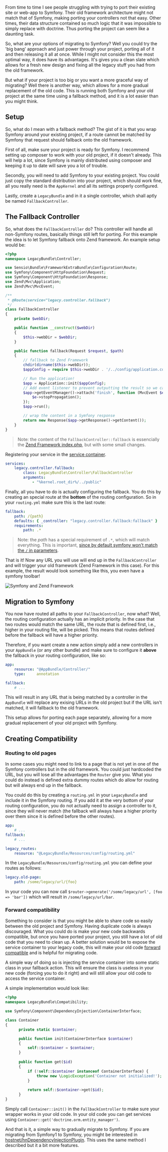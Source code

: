 [//]: # (TITLE: Migrating your project to Symfony)
[//]: # (TAGS: symfony, php, migration, framework)

From time to time I see people struggling with trying to port their existing site or web-app to Symfony. Their old framework architecture might not match that of Symfony, making porting your controllers not that easy. Other times, their data structure contained so much logic that it was impossible to simply replace with doctrine. Thus porting the project can seem like a daunting task.

So, what are your options of migrating to Symfony? Well you could try the 'big bang' approach and just power through your project, porting all of it and then releasing it all at once. While I might not consider this the most optimal way, it does have its advantages. It's gives you a clean slate which allows for a fresh new design and fixing all the legacy stuff you had from the old framework.

But what if your project is too big or you want a more graceful way of migrating? Well there is another way, which allows for a more gradual replacement of the old code. This is running both Symfony and your old project at the same time using a fallback method, and it is a lot easier than you might think.

## Setup
So, what do I mean with a fallback method? The gist of it is that you wrap Symfony around your existing project, if a route cannot be matched by Symfony that request should fallback onto the old framework.

First of all, make sure your project is ready for Symfony. I recommend setting up composer to work with your old project, if it doesn't already. This will help a lot, since Symfony is mainly distributed using composer and keeping it up to date will save you a lot of trouble.

Secondly, you will need to add Symfony to your existing project. You could just copy the standard distribution into your project, which should work fine, all you really need is the `AppKernel` and all its settings properly configured.

Lastly, create a `LegacyBundle` and in it a single controller, which shall aptly be named `FallbackController`.

## The Fallback Controller
So, what does the `FallbackController` do? This controller will handle all non-Symfony routes, basically things still left for porting. For this example the idea is to let Symfony fallback onto Zend framework. An example setup would be:
```php
<?php
namespace LegacyBundle\Controller;

use Sensio\Bundle\FrameworkExtraBundle\Configuration\Route;
use Symfony\Component\HttpFoundation\Request;
use Symfony\Component\HttpFoundation\Response;
use Zend\Mvc\Application;
use Zend\Mvc\MvcEvent;

/**
 * @Route(service="legacy.controller.fallback")
 */
class FallbackController
{
    private $webDir;

    public function __construct($webDir)
    {
        $this->webDir = $webDir;
    }

    public function fallback(Request $request, $path)
    {
        // fallback to Zend Framework
        chdir(dirname($this->webDir));
        $appConfig = require $this->webDir . '/../config/application.config.php';

        // Run the application!
        $app = Application::init($appConfig);
        // Add event listener to prevent outputting the result so we can wrap it later
        $app->getEventManager()->attach('finish', function (MvcEvent $e) {
            $e->stopPropagation();
        });
        $app->run();

        // wrap the content in a Symfony response
        return new Response($app->getResponse()->getContent());
    }
}
```
> Note: the content of the `FallbackController::fallback` is essencially the [Zend Framework index.php][zf-index-php], but with some small changes.

Registering your service in the [service container][controller-as-a-service]. 
```yml
services:
    legacy.controller.fallback:
        class: LegacyBundle\Controller\FallbackController
        arguments:
            - "%kernel.root_dir%/../public"
```

Finally, all you have to do is actually configuring the fallback. You do this by creating an special route at the **bottom** of the routing configuration. So in your `routing.yml` make sure this is the last route:
```yml
fallback:
    path: /{path}
    defaults: { _controller: "legacy.controller.fallback:fallback" }
    requirements:
        path: .*
```
> Note: the *path* has a special requirement of `.*`, which will match everything. This is important, [since by default symfony won't match the `/` in parameters][symfony-slash-url].

That is it! Now any URL you will use will end up in the `FallbackController` and will trigger your old framework (Zend Framework in this case). For this example, the result would look something like this, you even have a symfony toolbar!

![Symfony and Zend Framework](http://img.yannickl88.nl/fallback_zf.png)

## Migration to Symfony
You now have routed all paths to your `FallbackController`, now what? Well, the routing configuration actually has an implicit priority. In the case that two routes would match the same URL, the route that is defined first, i.e., higher in your routing file, will be picked. This means that routes defined before the fallback will have a higher priority. 

Therefore, if you want create a new action simply add a new controllers in your `AppBundle` (or any other bundle) and make sure to configure it **above** the fallback in your routing configuration, like so:
```yml
app:
    resource: "@AppBundle/Controller/"
    type:     annotation

fallback:
    # ...
```
This will result in any URL that is being matched by a controller in the `AppBundle` will replace any exising URLs in the old project but if the URL isn't matched, it will fallback to the old framework.

This setup allows for porting each page separately, allowing for a more gradual replacement of your old project with Symfony.

## Creating Compatibility
### Routing to old pages
In some cases you might need to link to a page that is not yet in one of the Symfony controllers but in the old framework. You could just hardcoded the URL, but you will lose all the advantages the `Router` give you. What you could do instead is defined extra dummy routes which do allow for routing but will always end up in the fallback. 

You could do this by creating a `routing.yml` in your `LegacyBundle` and include it in the Symfony routing. If you add it at the very bottom of your routing configuration, you do not actually need to assign a controller to it, since they will never match (the fallback will always have a higher priority over them since it is defined before the other routes).
```yml
app:
    # ...
fallback:
    # ...

legacy_routes:
    resource: "@LegacyBundle/Resources/config/routing.yml"
```

In the `LegacyBundle/Resources/config/routing.yml` you can define your routes as follows:
```yml
legacy.old-page:
    path: /some/legacy/url/{foo}
```

In your code you can now call `$router->generate('/some/legacy/url', [foo => 'bar'])` which will result in `/some/legacy/url/bar`.

### Forward compatibility
Something to consider is that you might be able to share code so easily between the old project and Symfony. Having duplicate code is always discouraged. What you could do is make your new code backwards compatible, but once you have ported your project, you still have a lot of old code that you need to clean up. A better solution would be to expose the service container to your legacy code, this will make your old code [forward compatible][wiki-forward-compat] and is helpful for migrating code.

A simple way of doing so is injecting the service container into some static class in your fallback action. This will ensure the class is useless in your new code (forcing you to do it right) and will still allow your old code to access the service container.

A simple implementation would look like:
```php
<?php
namespace LegacyBundle\Compatibility;

use Symfony\Component\DependencyInjection\ContainerInterface;

class Container
{
      private static $container;

      public function init(ContainerInterface $container)
      {
          self::$container = $container;
      }
      
      public function get($id)
      {
          if (!self::$container instanceof ContainerInterface) {
              throw new \LogicException('Container not initialized!');
          }
          
          return self::$container->get($id);
      }
}
```
Simply call `Container::init()` in the `FallbackController` to make sure your wrapper works in your old code. In your old code you can get services using `Container::get('doctrine.orm.entity_manager')`.

And that is it, a simple way to gradually migrate to Symfony. If you are migrating from Symfony1 to Symfony, you might be interested in [hostnet/hnDependencyInjectionPlugin][hn-dep-plugin]. This uses the same method I described but it a bit more features.

[controller-as-a-service]: http://symfony.com/doc/current/cookbook/controller/service.html
[symfony-slash-url]: http://symfony.com/doc/current/cookbook/routing/slash_in_parameter.html
[hn-dep-plugin]: https://github.com/hostnet/hnDependencyInjectionPlugin
[zf-index-php]: https://github.com/zendframework/ZendSkeletonApplication/blob/master/public/index.php
[wiki-forward-compat]: https://en.wikipedia.org/wiki/Forward_compatibility
